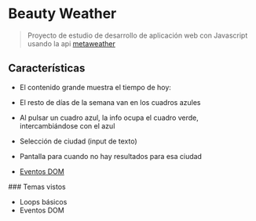 # Beauty Weather
> Proyecto de estudio de desarrollo de aplicación web con Javascript usando la api [metaweather](https://www.metaweather.com/api/)

## Características

- El contenido grande muestra el tiempo de hoy:

- El resto de días de la semana van en los cuadros azules

- Al pulsar un cuadro azul, la info ocupa el cuadro verde, intercambiándose
con el azul

- Selección de ciudad (input de texto)

- Pantalla para cuando no hay resultados para esa ciudad

- [Eventos DOM](https://developer.mozilla.org/es/docs/Web/Events) 

### Temas vistos
- Loops básicos
- Eventos DOM